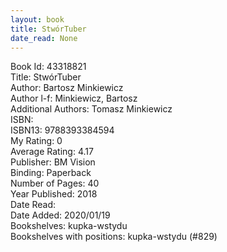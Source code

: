 ```yaml
---
layout: book
title: StwórTuber
date_read: None
---
```


Book Id: 43318821<br />
Title: StwórTuber<br />
Author: Bartosz Minkiewicz<br />
Author l-f: Minkiewicz, Bartosz<br />
Additional Authors: Tomasz Minkiewicz<br />
ISBN: <br />
ISBN13: 9788393384594<br />
My Rating: 0<br />
Average Rating: 4.17<br />
Publisher: BM Vision<br />
Binding: Paperback<br />
Number of Pages: 40<br />
Year Published: 2018<br />
Date Read: <br />
Date Added: 2020/01/19<br />
Bookshelves: kupka-wstydu<br />
Bookshelves with positions: kupka-wstydu (#829)<br />

